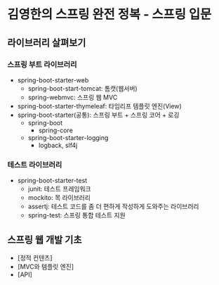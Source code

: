 # 김영한의 스프링 완전 정복 - 스프링 입문

## 라이브러리 살펴보기

### 스프링 부트 라이브러리
* spring-boot-starter-web
    + spring-boot-start-tomcat: 톰캣(웹서버)
    + spring-webmvc: 스프링 웹 MVC
* spring-boot-starter-thymeleaf: 타임리프 템플릿 엔진(View)
* spring-boot-starter(공통): 스프링 부트 + 스프링 코어 + 로깅
    + spring-boot
        - spring-core
    + spring-boot-starter-logging
        - logback, slf4j

### 테스트 라이브러리
* spring-boot-starter-test
    + junit: 테스트 프레임워크
    + mockito: 목 라이브러리
    + assertj: 테스트 코드를 좀 더 편하게 작성하게 도와주는 라이브러리
    + spring-test: 스프링 통합 테스트 지원

## 스프링 웹 개발 기초
* [정적 컨텐츠]
* [MVC와 템플릿 엔진]
* [API]



